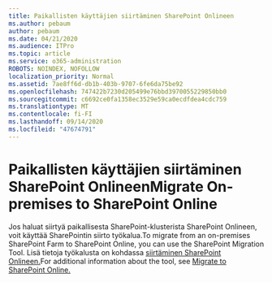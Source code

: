 ```yaml
---
title: Paikallisten käyttäjien siirtäminen SharePoint Onlineen
ms.author: pebaum
author: pebaum
ms.date: 04/21/2020
ms.audience: ITPro
ms.topic: article
ms.service: o365-administration
ROBOTS: NOINDEX, NOFOLLOW
localization_priority: Normal
ms.assetid: 7ae8ff6d-db1b-403b-9707-6fe6da75be92
ms.openlocfilehash: 747422b7230d205499e76bbd3970055229850bb0
ms.sourcegitcommit: c6692ce0fa1358ec3529e59ca0ecdfdea4cdc759
ms.translationtype: MT
ms.contentlocale: fi-FI
ms.lasthandoff: 09/14/2020
ms.locfileid: "47674791"
---
```

# <a name="migrate-on-premises-to-sharepoint-online"></a><span data-ttu-id="bc9d0-102">Paikallisten käyttäjien siirtäminen SharePoint Onlineen</span><span class="sxs-lookup"><span data-stu-id="bc9d0-102">Migrate On-premises to SharePoint Online</span></span>

<span data-ttu-id="bc9d0-103">Jos haluat siirtyä paikallisesta SharePoint-klusterista SharePoint Onlineen, voit käyttää SharePointin siirto työkalua.</span><span class="sxs-lookup"><span data-stu-id="bc9d0-103">To migrate from an on-premises SharePoint Farm to SharePoint Online, you can use the SharePoint Migration Tool.</span></span> <span data-ttu-id="bc9d0-104">Lisä tietoja työkalusta on kohdassa [siirtäminen SharePoint Onlineen.](https://go.microsoft.com/fwlink/?linkid=2019574)</span><span class="sxs-lookup"><span data-stu-id="bc9d0-104">For additional information about the tool, see [Migrate to SharePoint Online.](https://go.microsoft.com/fwlink/?linkid=2019574)</span></span>
  


